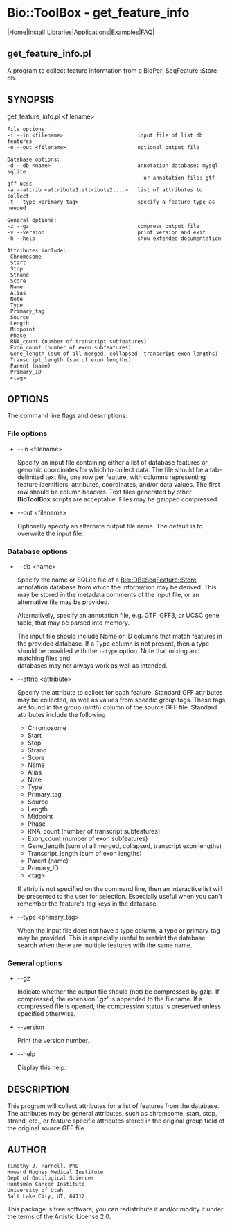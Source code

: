 # Bio::ToolBox - get\_feature\_info

|[Home](ReadMe.md)|[Install](AdvancedInstallation.md)|[Libraries](Libraries.md)|[Applications](Applications.md)|[Examples](Examples.md)|[FAQ](FAQ.md)|

## get\_feature\_info.pl

A program to collect feature information from a BioPerl SeqFeature::Store db.

## SYNOPSIS

get\_feature\_info.pl &lt;filename> 

    File options:
    -i --in <filename>                        input file of list db features
    -o --out <filename>                       optional output file
    
    Database options:
    -d --db <name>                            annotation database: mysql sqlite
                                                or annotation file: gtf gff ucsc
    -a --attrib <attribute1,attribute2,...>   list of attributes to collect
    -t --type <primary_tag>                   specify a feature type as needed
    
    General options:
    -z --gz                                   compress output file
    -v --version                              print version and exit
    -h --help                                 show extended documentation
    
    Attributes include:
     Chromosome
     Start
     Stop
     Strand
     Score
     Name
     Alias
     Note
     Type
     Primary_tag
     Source
     Length
     Midpoint
     Phase
     RNA_count (number of transcript subfeatures)
     Exon_count (number of exon subfeatures)
     Gene_length (sum of all merged, collapsed, transcript exon lengths)
     Transcript_length (sum of exon lengths)
     Parent (name)
     Primary_ID
     <tag>

## OPTIONS

The command line flags and descriptions:

### File options

- --in &lt;filename>

    Specify an input file containing either a list of database features or 
    genomic coordinates for which to collect data. The file should be a 
    tab-delimited text file, one row per feature, with columns representing 
    feature identifiers, attributes, coordinates, and/or data values. The 
    first row should be column headers. Text files generated by other 
    **BioToolBox** scripts are acceptable. Files may be gzipped compressed.

- --out &lt;filename>

    Optionally specify an alternate output file name. The default is to 
    overwrite the input file.

### Database options

- --db &lt;name>

    Specify the name or SQLite file of a [Bio::DB::SeqFeature::Store](https://metacpan.org/pod/Bio%3A%3ADB%3A%3ASeqFeature%3A%3AStore) 
    annotation database from which the information may be derived. This may 
    be stored in the metadata comments of the input file, or an alternative 
    file may be provided. 

    Alternatively, specify an annotation file, e.g. GTF, GFF3, or UCSC gene 
    table, that may be parsed into memory. 

    The input file should include Name or ID columns that match features in the 
    provided database. If a Type column is not present, then a type should be 
    provided with the `--type` option. Note that mixing and matching files and  
    databases may not always work as well as intended.

- --attrib &lt;attribute>

    Specify the attribute to collect for each feature. Standard GFF attributes 
    may be collected, as well as values from specific group tags. These tags 
    are found in the group (ninth) column of the source GFF file. Standard 
    attributes include the following

    - Chromosome
    - Start
    - Stop
    - Strand
    - Score
    - Name
    - Alias
    - Note
    - Type
    - Primary\_tag
    - Source
    - Length
    - Midpoint
    - Phase
    - RNA\_count (number of transcript subfeatures)
    - Exon\_count (number of exon subfeatures)
    - Gene\_length (sum of all merged, collapsed, transcript exon lengths)
    - Transcript\_length (sum of exon lengths)
    - Parent (name)
    - Primary\_ID
    - &lt;tag>

    If attrib is not specified on the command line, then an interactive list 
    will be presented to the user for selection. Especially useful when you 
    can't remember the feature's tag keys in the database.

- --type &lt;primary\_tag>

    When the input file does not have a type column, a type or primary\_tag 
    may be provided. This is especially useful to restrict the database 
    search when there are multiple features with the same name.

### General options

- --gz

    Indicate whether the output file should (not) be compressed by gzip. 
    If compressed, the extension '.gz' is appended to the filename. If a compressed 
    file is opened, the compression status is preserved unless specified otherwise.

- --version

    Print the version number.

- --help

    Display this help. 

## DESCRIPTION

This program will collect attributes for a list of features from the database. 
The attributes may be general attributes, such as chromsome, start, stop, 
strand, etc., or feature specific attributes stored in the original group 
field of the original source GFF file.

## AUTHOR

    Timothy J. Parnell, PhD
    Howard Hughes Medical Institute
    Dept of Oncological Sciences
    Huntsman Cancer Institute
    University of Utah
    Salt Lake City, UT, 84112

This package is free software; you can redistribute it and/or modify
it under the terms of the Artistic License 2.0.  
